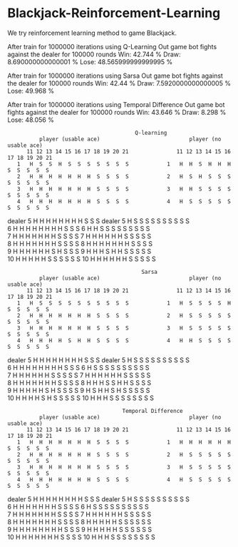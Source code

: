 # Blackjack-Reinforcement-Learning

We try reinforcement learning method to game Blackjack. 




After train for  1000000  iterations using Q-Learning
Out game bot fights against the dealer for  100000  rounds
Win:  42.744 %
Draw:  8.690000000000001 %
Lose:  48.565999999999995 %

After train for  1000000  iterations using Sarsa
Out game bot fights against the dealer for  100000  rounds
Win:  42.44 %
Draw:  7.5920000000000005 %
Lose:  49.968 %

After train for  1000000  iterations using Temporal Difference
Out game bot fights against the dealer for  100000  rounds
Win:  43.646 %
Draw:  8.298 %
Lose:  48.056 %

                                            Q-learning
              player (usable ace)                            player (no usable ace)    
          11 12 13 14 15 16 17 18 19 20 21               11 12 13 14 15 16 17 18 19 20 21 
       1   H  S  S  H  S  S  S  S  S  S  S            1   H  H  S  H  H  H  S  S  S  S  S  
       2   H  H  H  H  H  H  H  S  S  S  S            2   H  S  H  S  S  S  S  S  S  S  S  
       3   H  H  H  H  H  H  H  S  S  S  S            3   H  H  S  S  S  S  S  S  S  S  S  
       4   H  H  H  H  H  H  H  S  S  S  S            4   H  S  S  S  S  S  S  S  S  S  S  
dealer 5   H  H  H  H  H  H  H  H  S  S  S     dealer 5   H  S  S  S  S  S  S  S  S  S  S  
       6   H  H  H  H  H  H  H  H  S  S  S            6   H  H  S  S  S  S  S  S  S  S  S  
       7   H  H  H  H  H  H  H  S  S  S  S            7   H  H  H  H  H  H  S  S  S  S  S  
       8   H  H  H  H  H  H  H  S  S  S  S            8   H  H  H  H  H  H  H  S  S  S  S  
       9   H  H  H  H  H  H  S  H  S  S  S            9   H  H  H  S  H  H  S  S  S  S  S  
      10   H  H  H  H  H  S  S  S  S  S  S           10   H  H  H  H  H  H  S  S  S  S  S  

                                              Sarsa
              player (usable ace)                            player (no usable ace)    
          11 12 13 14 15 16 17 18 19 20 21               11 12 13 14 15 16 17 18 19 20 21 
       1   H  S  S  S  S  S  S  S  S  S  S            1   H  S  S  S  S  H  S  S  S  S  S  
       2   H  H  H  H  H  H  H  S  S  S  S            2   H  S  S  S  S  S  S  S  S  S  S  
       3   H  H  H  H  H  H  H  S  S  S  S            3   H  S  S  S  S  S  S  S  S  S  S  
       4   H  H  H  H  S  H  H  S  S  S  S            4   H  H  S  S  S  S  S  S  S  S  S  
dealer 5   H  H  H  H  H  H  H  H  S  S  S     dealer 5   H  S  S  S  S  S  S  S  S  S  S  
       6   H  H  H  H  H  H  H  H  S  S  S            6   H  S  S  S  S  S  S  S  S  S  S  
       7   H  H  H  H  H  H  S  S  S  S  S            7   H  H  H  H  H  H  S  S  S  S  S  
       8   H  H  H  H  H  H  H  S  S  S  S            8   H  H  H  S  S  H  H  S  S  S  S  
       9   H  H  H  H  H  S  H  S  S  S  S            9   H  S  H  H  S  H  S  S  S  S  S  
      10   H  H  H  H  S  H  S  S  S  S  S           10   H  H  H  S  S  S  S  S  S  S  S  

                                        Temporal Difference
              player (usable ace)                            player (no usable ace)    
          11 12 13 14 15 16 17 18 19 20 21               11 12 13 14 15 16 17 18 19 20 21 
       1   H  H  H  H  H  H  H  S  S  S  S            1   H  H  H  H  H  H  S  S  S  S  S  
       2   H  H  H  H  H  H  H  S  S  S  S            2   H  S  S  S  S  S  S  S  S  S  S  
       3   H  H  H  H  H  H  H  S  S  S  S            3   H  S  S  S  S  S  S  S  S  S  S  
       4   H  H  H  H  H  H  H  S  S  S  S            4   H  S  S  S  S  S  S  S  S  S  S  
dealer 5   H  H  H  H  H  H  H  H  S  S  S     dealer 5   H  S  S  S  S  S  S  S  S  S  S  
       6   H  H  H  H  H  H  H  S  S  S  S            6   H  S  S  S  S  S  S  S  S  S  S  
       7   H  H  H  H  H  H  H  S  S  S  S            7   H  H  H  H  H  H  S  S  S  S  S  
       8   H  H  H  H  H  H  H  S  S  S  S            8   H  H  H  H  H  S  S  S  S  S  S  
       9   H  H  H  H  H  H  H  H  S  S  S            9   H  H  H  H  H  S  S  S  S  S  S  
      10   H  H  H  H  H  H  H  S  S  S  S           10   H  H  H  S  S  S  S  S  S  S  S  
      
      
